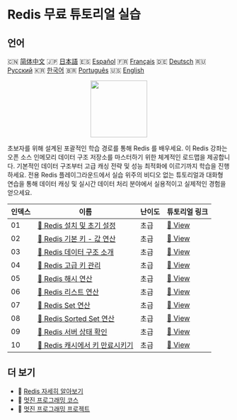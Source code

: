 # Redis 무료 튜토리얼 실습

## 언어

🇨🇳 [简体中文](README_zh.md) 🇯🇵 [日本語](README_ja.md) 🇪🇸 [Español](README_es.md) 🇫🇷 [Français](README_fr.md) 🇩🇪 [Deutsch](README_de.md) 🇷🇺 [Русский](README_ru.md) 🇰🇷 [한국어](README_ko.md) 🇧🇷 [Português](README_pt.md) 🇺🇸 [English](README.md) 

<div align="center">
<img width="128px" src="https://file.labex.io/path/4MMYfz8sH7hJ.png">
</div>

초보자를 위해 설계된 포괄적인 학습 경로를 통해 Redis 를 배우세요. 이 Redis 강좌는 오픈 소스 인메모리 데이터 구조 저장소를 마스터하기 위한 체계적인 로드맵을 제공합니다. 기본적인 데이터 구조부터 고급 캐싱 전략 및 성능 최적화에 이르기까지 학습을 진행하세요. 전용 Redis 플레이그라운드에서 실습 위주의 비디오 없는 튜토리얼과 대화형 연습을 통해 데이터 캐싱 및 실시간 데이터 처리 분야에서 실용적이고 실제적인 경험을 얻으세요.

|   인덱스 | 이름                                                                                                             | 난이도   | 튜토리얼 링크                                                                                 |
|----------|------------------------------------------------------------------------------------------------------------------|----------|-----------------------------------------------------------------------------------------------|
|       01 | [📖 Redis 설치 및 초기 설정](https://labex.io/ko/tutorials/redis-installation-and-initial-setup-of-redis-552075) | 초급     | [🔗 View](https://labex.io/ko/tutorials/redis-installation-and-initial-setup-of-redis-552075) |
|       02 | [📖 Redis 기본 키 - 값 연산](https://labex.io/ko/tutorials/redis-basic-key-value-operations-in-redis-552077)     | 초급     | [🔗 View](https://labex.io/ko/tutorials/redis-basic-key-value-operations-in-redis-552077)     |
|       03 | [📖 Redis 데이터 구조 소개](https://labex.io/ko/tutorials/redis-introduction-to-redis-data-structures-552078)    | 초급     | [🔗 View](https://labex.io/ko/tutorials/redis-introduction-to-redis-data-structures-552078)   |
|       04 | [📖 Redis 고급 키 관리](https://labex.io/ko/tutorials/redis-redis-advanced-key-management-552094)                | 초급     | [🔗 View](https://labex.io/ko/tutorials/redis-redis-advanced-key-management-552094)           |
|       05 | [📖 Redis 해시 연산](https://labex.io/ko/tutorials/redis-redis-hash-operations-552096)                           | 초급     | [🔗 View](https://labex.io/ko/tutorials/redis-redis-hash-operations-552096)                   |
|       06 | [📖 Redis 리스트 연산](https://labex.io/ko/tutorials/redis-redis-list-operations-552098)                         | 초급     | [🔗 View](https://labex.io/ko/tutorials/redis-redis-list-operations-552098)                   |
|       07 | [📖 Redis Set 연산](https://labex.io/ko/tutorials/redis-redis-set-operations-552104)                             | 초급     | [🔗 View](https://labex.io/ko/tutorials/redis-redis-set-operations-552104)                    |
|       08 | [📖 Redis Sorted Set 연산](https://labex.io/ko/tutorials/redis-redis-sorted-set-operations-552105)               | 초급     | [🔗 View](https://labex.io/ko/tutorials/redis-redis-sorted-set-operations-552105)             |
|       09 | [📖 Redis 서버 상태 확인](https://labex.io/ko/tutorials/redis-verify-redis-server-status-552152)                 | 초급     | [🔗 View](https://labex.io/ko/tutorials/redis-verify-redis-server-status-552152)              |
|       10 | [📖 Redis 캐시에서 키 만료시키기](https://labex.io/ko/tutorials/redis-expire-keys-in-redis-cache-552156)         | 초급     | [🔗 View](https://labex.io/ko/tutorials/redis-expire-keys-in-redis-cache-552156)              |

## 더 보기

- 🔗 [Redis 자세히 알아보기](https://labex.io/ko/skilltrees/redis)
- 🔗 [멋진 프로그래밍 코스](https://github.com/labex-labs/awesome-programming-courses)
- 🔗 [멋진 프로그래밍 프로젝트](https://github.com/labex-labs/awesome-programming-projects)

